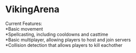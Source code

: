 VikingArena
===========
Current Features:<br/>
*Basic movement <br/>
*Spellcasting, including cooldowns and casttime <br/>
*Basic multiplayer, allowing players to host and join servers <br/>
*Collision detection that allows players to kill eachother <br/>
